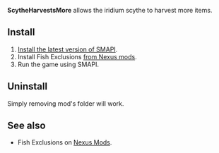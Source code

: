 **ScytheHarvestsMore** allows the iridium scythe to harvest more items.

## Install
1. [Install the latest version of SMAPI](https://smapi.io/).
2. Install Fish Exclusions [from Nexus mods](https://www.nexusmods.com/stardewvalley/mods/29787).
3. Run the game using SMAPI.

## Uninstall
Simply removing mod's folder will work.

## See also
- Fish Exclusions on [Nexus Mods](https://www.nexusmods.com/stardewvalley/mods/29787).
